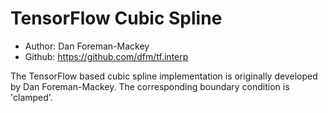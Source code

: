 # TensorFlow Cubic Spline

* Author: Dan Foreman-Mackey
* Github: https://github.com/dfm/tf.interp

The TensorFlow based cubic spline implementation is originally developed by 
Dan Foreman-Mackey. The corresponding boundary condition is 'clamped'. 
